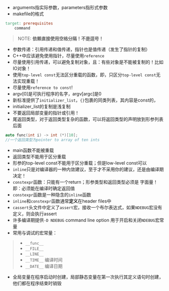 * arguments指实际参数，parameters指形式参数
* makefile的格式
```makefile
target: prerequisites
    command
```
> NOTE: **依赖直接使用空格分隔！不是逗号！**

* 参数传递：引用传递和值传递，指针也是值传递（发生了指针的复制）
* C++中应该避免使用指针，尽量使用`reference`
* 尽量使用引用传递，可以避免复制对象，且：有些对象是不能被复制的！比如 IO对象！
* 使用`top-level const`无法区分重载的函数，即，只区分`top-level const`无法实现重载！
* 尽量使用`reference to const`!
* argv[0]是可执行程序的名字，argv[argc]是0
* 新标准提供了`initializer_list`，`{}`包裹的同类列表，其内容是const的，
* initializer_list的复制是浅复制
* 不要返回局部变量的指针或引用！
* 尾返回类型，对于返回类型复杂的函数，可以将返回类型的声明放到形参列表后面
```c++
auto func(int i) -> int (*)[10];
//一个返回类型为pointer to array of ten ints
```
* main函数不能被重载
* 返回类型不能用于区分重载
* 形参的top-level const不能用于区分重载；但是low-level const可以
* `inline`只是对编译器的一种内敛建议，至于才不采用你的建议，还是由编译期决定！
* `constexpr`函数：只能有一个return；形参类型和返回类型必须是 字面量！即：必须能在编译时确定返回值
* `constexpr`函数是一种隐含的`inline`函数
* `inline`和`constexpr`函数通常**定义**在header files中
* `cassert`头文件中定义了`assert`宏，接收一个布尔表达式，如果`NDEBUG`宏没有定义，则会执行assert
* 许多编译期提供`-D NDEBUG` command line option 用于开启和关闭`NDEBUG`宏常量
* 常用与调试的宏常量：
> * `__func__`
> * `__FILE__`
> * `__LINE__`
> * `__TIME__` 编译时间
> * `__DATE__` 编译日期
* 全局变量在程序启动时创建，局部静态变量在第一次执行其定义语句时创建，他们都在程序结束时销毁
